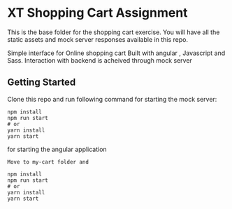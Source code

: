 # XT Shopping Cart Assignment

This is the base folder for the shopping cart exercise. You will have all the static assets and mock server responses available in this repo.

Simple interface for Online shopping cart Built with angular , Javascript and Sass. Interaction with backend is acheived through mock server

## Getting Started

Clone this repo and run following command for starting the mock server:

```
npm install
npm run start
# or
yarn install
yarn start
```

for starting the angular application
```
Move to my-cart folder and

npm install
npm run start
# or
yarn install
yarn start

```
